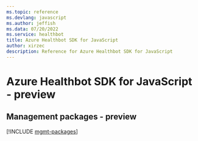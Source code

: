 ```yaml
---
ms.topic: reference
ms.devlang: javascript
ms.author: jeffish
ms.data: 07/20/2022
ms.service: healthbot
title: Azure Healthbot SDK for JavaScript
author: xirzec
description: Reference for Azure Healthbot SDK for JavaScript
---
```

# Azure Healthbot SDK for JavaScript - preview

## Management packages - preview
[!INCLUDE [mgmt-packages](healthbot-mgmt-index.md)]
